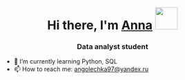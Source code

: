 <h1 align="center">Hi there, I'm <a href="https://daniilshat.ru/" target="_blank">Anna</a> 
<img src="https://github.com/blackcater/blackcater/raw/main/images/Hi.gif" height="52"/></h1>
<h3 align="center">Data analyst student</h3>

- 🌱 I’m currently learning Python, SQL
- 📫 How to reach me: angolechka97@yandex.ru
